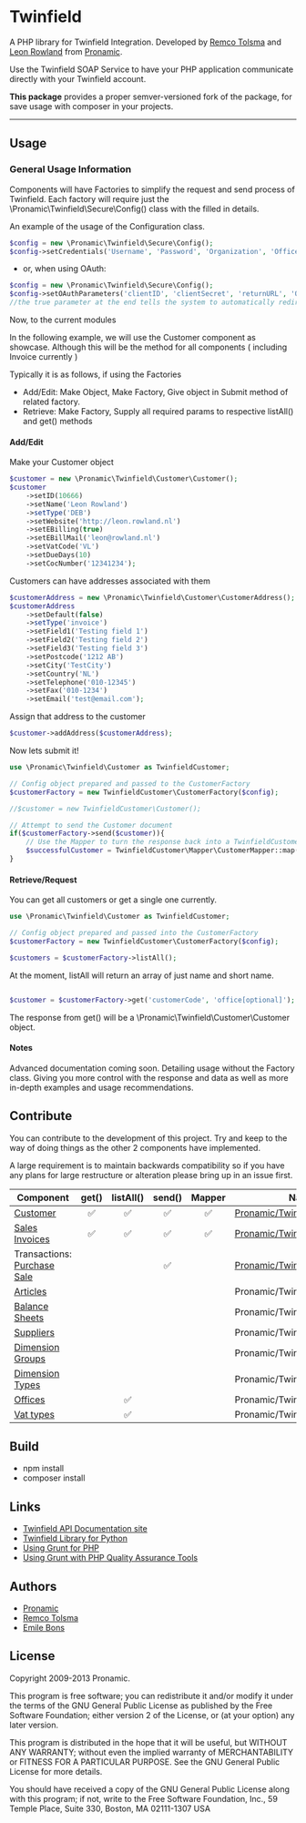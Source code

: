# Twinfield
A PHP library for Twinfield Integration. Developed by [Remco Tolsma](http://remcotolsma.nl/) and [Leon Rowland](http://leon.rowland.nl/) from [Pronamic](http://pronamic.nl/).

Use the Twinfield SOAP Service to have your PHP application communicate directly with your Twinfield account.

**This package** provides a proper semver-versioned fork of the package, for save usage with composer in your projects.

---

## Usage

### General Usage Information
Components will have Factories to simplify the request and send process of Twinfield.
Each factory will require just the \Pronamic\Twinfield\Secure\Config() class with
the filled in details.

An example of the usage of the Configuration class.

```php
$config = new \Pronamic\Twinfield\Secure\Config();
$config->setCredentials('Username', 'Password', 'Organization', 'Office');
```

* or, when using OAuth:

```php
$config = new \Pronamic\Twinfield\Secure\Config();
$config->setOAuthParameters('clientID', 'clientSecret', 'returnURL', 'Organization', 'Office', true);
//the true parameter at the end tells the system to automatically redirect to twinfield to login
```



Now, to the current modules

In the following example, we will use the Customer component as showcase. Although 
this will be the method for all components ( including Invoice currently )

Typically it is as follows, if using the Factories

* Add/Edit: Make Object, Make Factory, Give object in Submit method of related factory.
* Retrieve: Make Factory, Supply all required params to respective listAll() and get() methods

#### Add/Edit

Make your Customer object

```php
$customer = new \Pronamic\Twinfield\Customer\Customer();
$customer
	->setID(10666)
	->setName('Leon Rowland')
	->setType('DEB')
	->setWebsite('http://leon.rowland.nl')
	->setEBilling(true)
	->setEBillMail('leon@rowland.nl')
	->setVatCode('VL')
	->setDueDays(10)
	->setCocNumber('12341234');
```

Customers can have addresses associated with them

```php
$customerAddress = new \Pronamic\Twinfield\Customer\CustomerAddress();
$customerAddress
	->setDefault(false)
	->setType('invoice')
	->setField1('Testing field 1')
	->setField2('Testing field 2')
	->setField3('Testing field 3')
	->setPostcode('1212 AB')
	->setCity('TestCity')
	->setCountry('NL')
	->setTelephone('010-12345')
	->setFax('010-1234')
	->setEmail('test@email.com');
```

Assign that address to the customer

```php
$customer->addAddress($customerAddress);
```

Now lets submit it!

```php
use \Pronamic\Twinfield\Customer as TwinfieldCustomer;

// Config object prepared and passed to the CustomerFactory
$customerFactory = new TwinfieldCustomer\CustomerFactory($config);

//$customer = new TwinfieldCustomer\Customer();

// Attempt to send the Customer document
if($customerFactory->send($customer)){
	// Use the Mapper to turn the response back into a TwinfieldCustomer\Customer
	$successfulCustomer = TwinfieldCustomer\Mapper\CustomerMapper::map($customerFactory->getResponse());
}
```

#### Retrieve/Request

You can get all customers or get a single one currently.

```php
use \Pronamic\Twinfield\Customer as TwinfieldCustomer;

// Config object prepared and passed into the CustomerFactory
$customerFactory = new TwinfieldCustomer\CustomerFactory($config);

$customers = $customerFactory->listAll();
```

At the moment, listAll will return an array of just name and short name.

```php

$customer = $customerFactory->get('customerCode', 'office[optional]');
```

The response from get() will be a \Pronamic\Twinfield\Customer\Customer object.


#### Notes

Advanced documentation coming soon. Detailing usage without the Factory class. Giving you more control
with the response and data as well as more in-depth examples and usage recommendations.


## Contribute

You can contribute to the development of this project. Try and keep to the way of doing things as
the other 2 components have implemented.

A large requirement is to maintain backwards compatibility so if you have any plans for large
restructure or alteration please bring up in an issue first.

| Component                                                                                                       | get()              | listAll()          | send()             | Mapper             | Namespace                                                                                                               |
| --------------------------------------------------------------------------------------------------------------- | :----------------: | :----------------: | :----------------: | :----------------: | ----------------------------------------------------------------------------------------------------------------------- |
| [Customer](https://c1.twinfield.com/webservices/documentation/#/ApiReference/Masters/Customers)                 | :white_check_mark: | :white_check_mark: | :white_check_mark: | :white_check_mark: | [Pronamic/Twinfield/Customer](https://github.com/pronamic/twinfield/tree/develop/src/Pronamic/Twinfield/Customer)       |
| [Sales Invoices](https://c1.twinfield.com/webservices/documentation/#/ApiReference/SalesInvoices)               | :white_check_mark: | :white_check_mark: | :white_check_mark: | :white_check_mark: | [Pronamic/Twinfield/Invoice](https://github.com/pronamic/twinfield/tree/develop/src/Pronamic/Twinfield/Invoice)         |
| Transactions: [Purchase](https://c1.twinfield.com/webservices/documentation/#/ApiReference/PurchaseTransactions) [Sale](https://c1.twinfield.com/webservices/documentation/#/ApiReference/SalesTransactions) |                    |                    | :white_check_mark: |                    | [Pronamic/Twinfield/Transaction](https://github.com/pronamic/twinfield/tree/develop/src/Pronamic/Twinfield/Transaction) |
| [Articles](https://c1.twinfield.com/webservices/documentation/#/ApiReference/Masters/Articles)                  |                    |                    |                    |                    | Pronamic/Twinfield/Article                                                                                              |
| [Balance Sheets](https://c1.twinfield.com/webservices/documentation/#/ApiReference/Masters/BalanceSheets)       |                    |                    |                    |                    | Pronamic/Twinfield/BalanceSheet                                                                                         |
| [Suppliers](https://c1.twinfield.com/webservices/documentation/#/ApiReference/Masters/Suppliers)                |                    |                    |                    |                    | Pronamic/Twinfield/Supplier                                                                                             |
| [Dimension Groups](https://c1.twinfield.com/webservices/documentation/#/ApiReference/Masters/DimensionGroups)   |                    |                    |                    |                    | Pronamic/Twinfield/Dimension/Group                                                                                      |
| [Dimension Types](https://c1.twinfield.com/webservices/documentation/#/ApiReference/Masters/DimensionTypes)     |                    |                    |                    |                    | Pronamic/Twinfield/Dimension/Type                                                                                       |
| [Offices](https://c1.twinfield.com/webservices/documentation/#/ApiReference/Masters/Offices)                    |                    | :white_check_mark: |                    |                    | Pronamic/Twinfield/Office                                                                                               |
| [Vat types](https://c3.twinfield.com/webservices/documentation/#/ApiReference/Miscellaneous/Finder)             |                    | :white_check_mark: |                    |                    | Pronamic/Twinfield/VatCode                                                                                              |


## Build

*	npm install
*	composer install


## Links

* [Twinfield API Documentation site](https://c1.twinfield.com/webservices/documentation/)
* [Twinfield Library for Python](https://bitbucket.org/vanschelven/twinfield)
* [Using Grunt for PHP](https://chrsm.org/post/using-grunt-for-php/)
* [Using Grunt with PHP Quality Assurance Tools](http://mariehogebrandt.se/articles/using-grunt-php-quality-assurance-tools/)


## Authors

*	[Pronamic](http://pronamic.nl/)
*	[Remco Tolsma](http://remcotolsma.nl/)
*   [Emile Bons](http://www.emilebons.nl)


## License

Copyright 2009-2013 Pronamic.

This program is free software; you can redistribute it and/or modify
it under the terms of the GNU General Public License as published by
the Free Software Foundation; either version 2 of the License, or
(at your option) any later version.

This program is distributed in the hope that it will be useful,
but WITHOUT ANY WARRANTY; without even the implied warranty of
MERCHANTABILITY or FITNESS FOR A PARTICULAR PURPOSE. See the
GNU General Public License for more details.

You should have received a copy of the GNU General Public License
along with this program; if not, write to the Free Software
Foundation, Inc., 59 Temple Place, Suite 330, Boston, MA 02111-1307 USA
